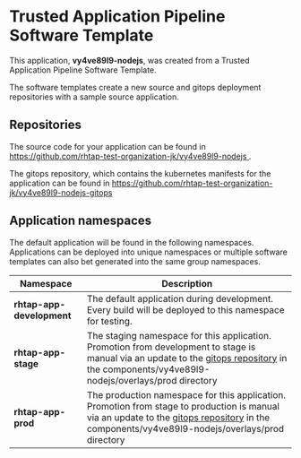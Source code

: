 # Trusted Application Pipeline Software Template

This application, **vy4ve89l9-nodejs**, was created from a Trusted Application Pipeline Software Template.

The software templates create a new source and gitops deployment repositories with a sample source application. 

## Repositories

The source code for your application can be found in [https://github.com/rhtap-test-organization-jk/vy4ve89l9-nodejs ](https://github.com/rhtap-test-organization-jk/vy4ve89l9-nodejs ).
 
The gitops repository, which contains the kubernetes manifests for the application can be found in 
[https://github.com/rhtap-test-organization-jk/vy4ve89l9-nodejs-gitops ](https://github.com/rhtap-test-organization-jk/vy4ve89l9-nodejs-gitops ) 

## Application namespaces 

The default application will be found in the following namespaces. Applications can be deployed into unique namespaces or multiple software templates can also bet generated into the same group namespaces.  

|  Namespace   |  Description   |  
| -------- | -------- |   
| **rhtap-app-development** | The default application during development. Every build will be deployed to this namespace for testing. | 
| **rhtap-app-stage** | The staging namespace for this application. Promotion from development to stage is manual via an update to the [gitops repository](https://github.com/rhtap-test-organization-jk/vy4ve89l9-nodejs-gitops ) in the components/vy4ve89l9-nodejs/overlays/prod directory |  
| **rhtap-app-prod** | The production namespace for this application. Promotion from stage to production is manual via an update to the [gitops repository](https://github.com/rhtap-test-organization-jk/vy4ve89l9-nodejs-gitops ) in the components/vy4ve89l9-nodejs/overlays/prod directory | 